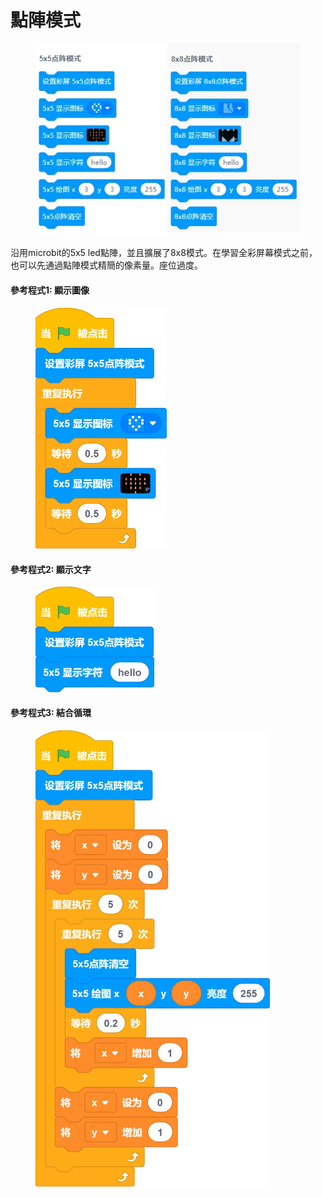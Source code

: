 # 點陣模式



<figure><img src="../../../.gitbook/assets/image (36).png" alt=""><figcaption></figcaption></figure>

沿用microbit的5x5 led點陣，並且擴展了8x8模式。在學習全彩屏幕模式之前，也可以先通過點陣模式精簡的像素量。座位過度。

#### 參考程式1: 顯示圖像

<figure><img src="../../../.gitbook/assets/image (1) (1) (1) (1).png" alt="" width="210"><figcaption></figcaption></figure>

#### 參考程式2: 顯示文字

<figure><img src="../../../.gitbook/assets/image (2) (1).png" alt="" width="190"><figcaption></figcaption></figure>

#### 參考程式3: 結合循環

<figure><img src="../../../.gitbook/assets/image (3) (1).png" alt="" width="375"><figcaption></figcaption></figure>
